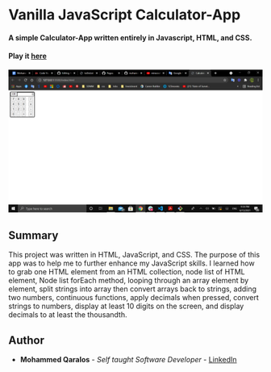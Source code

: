 # Vanilla JavaScript Calculator-App 

#### A simple Calculator-App written entirely in Javascript, HTML, and CSS.

#### Play it [here](https://mohammedq91.github.io/Calculator-App/)

![Calculator Photo](CalculatorPhoto.png)

## Summary
This project was written in HTML, JavaScript, and CSS. The purpose of this app was to help me to further enhance my JavaScript skills. I learned how to grab one HTML element from an HTML collection, node list of HTML element, Node list forEach method, looping through an array element by element, split strings into array then convert arrays back to strings, adding two numbers, continuous functions, apply decimals when pressed, convert strings to numbers, display at least 10 digits on the screen, and display decimals to at least the thousandth.



## Author

- **Mohammed Qaralos** - *Self taught Software Developer* - [LinkedIn](https://www.linkedin.com/in/mohammed-qaralos-27151010a/)

